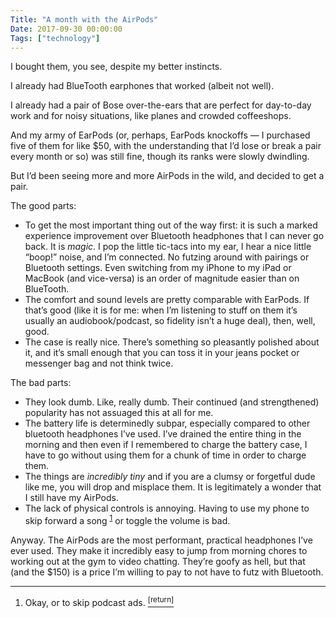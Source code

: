 ```yaml
---
Title: "A month with the AirPods"
Date: 2017-09-30 00:00:00
Tags: ["technology"]
---
```


<p>I bought them, you see, despite my better instincts.</p>


<p>I already had BlueTooth earphones that worked (albeit not well).</p>


<p>I already had a pair of Bose over-the-ears that are perfect for day-to-day work and for noisy situations, like planes and crowded coffeeshops.</p>


<p>And my army of EarPods (or, perhaps, EarPods knockoffs — I purchased five of them for like $50, with the understanding that I’d lose or break a pair every month or so) was still fine, though its ranks were slowly dwindling.</p>


<p>But I’d been seeing more and more AirPods in the wild, and decided to get a pair.</p>


<!--more-->

<p>The good parts:</p>


<ul>
<li>To get the most important thing out of the way first: it is such a marked experience improvement over Bluetooth headphones that I can never go back.  It is <em>magic</em>.  I pop the little tic-tacs into my ear, I hear a nice little “boop!” noise, and I’m connected.  No futzing around with pairings or Bluetooth settings.  Even switching from my iPhone to my iPad or MacBook (and vice-versa) is an order of magnitude easier than on BlueTooth.</li>
<li>The comfort and sound levels are pretty comparable with EarPods.  If that’s good (like it is for me: when I’m listening to stuff on them it’s usually an audiobook/podcast, so fidelity isn’t a huge deal), then, well, good.</li>
<li>The case is really nice.  There’s something so pleasantly polished about it, and it’s small enough that you can toss it in your jeans pocket or messenger bag and not think twice.</li>
</ul>


<p>The bad parts:</p>


<ul>
<li>They look dumb.  Like, really dumb.  Their continued (and strengthened) popularity has not assuaged this at all for me.</li>
<li>The battery life is determinedly subpar, especially compared to other bluetooth headphones I’ve used.  I’ve drained the entire thing in the morning and then even if I remembered to charge the battery case, I have to go without using them for a chunk of time in order to charge them.</li>
<li>The things are <em>incredibly tiny</em> and if you are a clumsy or forgetful dude like me, you will drop and misplace them.  It is legitimately a wonder that I still have my AirPods.</li>
<li>The lack of physical controls is annoying.  Having to use my phone to skip forward a song <sup class="footnote-ref" id="fnref:1"><a href="#fn:1" rel="footnote">1</a></sup> or toggle the volume is bad.</li>
</ul>


<p>Anyway.  The AirPods are the most performant, practical headphones I’ve ever used.  They make it incredibly easy to jump from morning chores to working out at the gym to video chatting.  They’re goofy as hell, but that (and the $150) is a price I’m willing to pay to not have to futz with Bluetooth.</p>


<p></p>


<div class="footnotes">
<hr/>
<ol>
<li id="fn:1">Okay, or to skip podcast ads.
 <a class="footnote-return" href="#fnref:1"><sup>[return]</sup></a></li>
</ol>
</div>
	